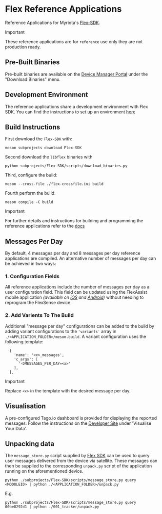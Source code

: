 # Flex Reference Applications

Reference Applications for Myriota's [Flex-SDK](https://github.com/Myriota/Flex-SDK).

> [!IMPORTANT]
> These reference applications are for `reference` use only they are not
> production ready.

## Pre-Built Binaries

Pre-built binaries are available on the
[Device Manager Portal](https://devicemanager.myriota.com/binaries) under the
"Download Binaries" menu.

## Development Environment

The reference applications share a development environment with Flex SDK. You
can find the instructions to set up an environment [here](https://flex-docs.myriota.com/)

## Build Instructions

First download the `Flex-SDK` with:
```shell
meson subprojects download Flex-SDK
```

Second download the `libflex` binaries with
```shell
python subprojects/Flex-SDK/scripts/download_binaries.py
```

Third, configure the build:
```shell
meson --cross-file ./flex-crossfile.ini build
```

Fourth perform the build:
```shell
meson compile -C build
```

> [!IMPORTANT]
> For further details and instructions for building and programming
> the reference applications refer to the
> [docs](https://flex-docs.myriota.com/)

## Messages Per Day

By default, 4 messages per day and 8 messages per day reference applications are
compiled. An alternative number of messages per day can be achieved in two ways:

### 1. Configuration Fields

All reference applications include the number of messages per day as a user configuration field.
This field can be updated using the FlexAssist mobile application _(available on [iOS](https://apps.apple.com/us/app/flexassist/id6474694371?uo=2) and [Android](https://play.google.com/store/apps/details?id=com.myriota.binzel&hl=en_AU))_
without needing to reprogram the FlexSense device.

### 2. Add Varients To The Build

Additional "message per day" configurations can be added to the build
by adding variant configurations to the `'variants'` array in
`./<APPLICATION_FOLDER>/meson.build`. A variant configuration uses the
following template:

```
  {
    'name': '<x>_messages',
    'c_args': [
      '-DMESSAGES_PER_DAY=<x>'
    ],
  },
```

> [!IMPORTANT]
> Replace `<x>` in the template with the desired message per day.

## Visualisation

A pre-configured Tago.io dashboard is provided for displaying the reported
messages. Follow the instructions on the [Developer Site](https://support.myriota.com/hc/en-us?kb)
under 'Visualise Your Data'.

## Unpacking data

The `message_store.py` script supplied by
[Flex SDK](https://github.com/Myriota/Flex-SDK) can be used to query user
messages delivered from the device via satellite. These messages can then be
supplied to the corresponding `unpack.py` script of the application running
on the aforementioned device.

```shell
python ./subprojects/Flex-SDK/scripts/message_store.py query <MODULEID> | python ./<APPLICATION_FOLDER>/unpack.py
```

E.g.

```shell
python ./subprojects/Flex-SDK/scripts/message_store.py query 00be8292d1 | python ./001_tracker/unpack.py
```
